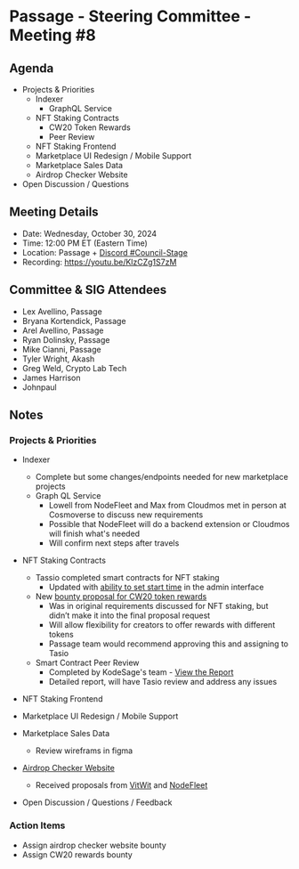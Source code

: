 # Passage - Steering Committee - Meeting #8

## Agenda
- Projects & Priorities
  - Indexer
    - GraphQL Service
  - NFT Staking Contracts
    - CW20 Token Rewards
    - Peer Review
  - NFT Staking Frontend
  - Marketplace UI Redesign / Mobile Support
  - Marketplace Sales Data
  - Airdrop Checker Website
- Open Discussion / Questions

## Meeting Details
- Date: Wednesday, October 30, 2024
- Time: 12:00 PM ET (Eastern Time)
- Location: Passage + [Discord #Council-Stage](https://discord.gg/passage)
- Recording: https://youtu.be/KlzCZg1S7zM

## Committee & SIG Attendees
- Lex Avellino, Passage
- Bryana Kortendick, Passage
- Arel Avellino, Passage
- Ryan Dolinsky, Passage
- Mike Cianni, Passage
- Tyler Wright, Akash
- Greg Weld, Crypto Lab Tech
- James Harrison
- Johnpaul

##  Notes
### Projects & Priorities
- Indexer
  - Complete but some changes/endpoints needed for new marketplace projects
  - Graph QL Service
    - Lowell from NodeFleet and Max from Cloudmos met in person at Cosmoverse to discuss new requirements
    - Possible that NodeFleet will do a backend extension or Cloudmos will finish what's needed
    - Will confirm next steps after travels 

- NFT Staking Contracts
  - Tassio completed smart contracts for NFT staking
    - Updated with [ability to set start time](https://github.com/Passage-Chain/admin-staking-site/commit/1129aed4cfe27899d018659ac420df88361e142b) in the admin interface
  - New [bounty proposal for CW20 token rewards](https://github.com/orgs/Passage-Chain/projects/1/views/1?pane=issue&itemId=84905391&issue=Passage-Chain%7Cnft-staking%7C1)
    - Was in original requirements discussed for NFT staking, but didn’t make it into the final proposal request
    - Will allow flexibility for creators to offer rewards with different tokens
    - Passage team would recommend approving this and assigning to Tasio
  - Smart Contract Peer Review
    - Completed by KodeSage's team - [View the Report](https://docs.google.com/document/d/1krpS1ho3IpGm2tiImiUnGpRf6fBWHbxto5ukXUpSNA4/edit?tab=t.0)
    - Detailed report, will have Tasio review and address any issues

- NFT Staking Frontend

- Marketplace UI Redesign / Mobile Support

- Marketplace Sales Data
  - Review wireframs in figma

- [Airdrop Checker Website](https://github.com/orgs/Passage-Chain/projects/1/views/1?pane=issue&itemId=80239373&issue=Passage-Chain%7Ccommunity%7C8)
  - Received proposals from [VitWit](https://github.com/Passage-Chain/community/issues/8#issuecomment-2430973880) and [NodeFleet](https://github.com/Passage-Chain/community/issues/8#issuecomment-2445190469)

- Open Discussion / Questions / Feedback

### Action Items
- Assign airdrop checker website bounty
- Assign CW20 rewards bounty

